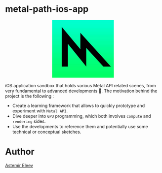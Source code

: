 # metal-path-ios-app

<p align="center">
<img src="documentation-assets/metal2-logo.png" alt="Drawing" style="width: 200px;"/>
</p>

iOS application sandbox that holds various Metal API related scenes, from very fundamental to advanced developments 🤖. The motivation behind the project is the following :

- Create a learning framework that allows to quickly prototype and experiment with `Metal API`.
- Dive deeper into `GPU` programming, which both involves `compute` and `rendering` sides. 
- Use the developments to reference them and potentially use some technical or conceptual sketches.

# Author 
[Astemir Eleev](https://github.com/jVirus)
